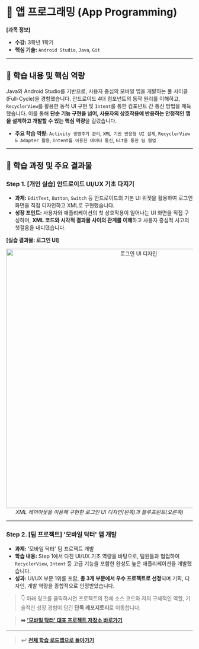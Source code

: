 # 📱 앱 프로그래밍 (App Programming)

**[과목 정보]**
- **수강:** 3학년 1학기
- **핵심 기술:** `Android Studio`, `Java`, `Git`

---

## 📖 학습 내용 및 핵심 역량

Java와 Android Studio를 기반으로, 사용자 중심의 모바일 앱을 개발하는 풀 사이클(Full-Cycle)을 경험했습니다. 안드로이드 4대 컴포넌트의 동작 원리를 이해하고, `RecyclerView`를 활용한 동적 UI 구현 및 `Intent`를 통한 컴포넌트 간 통신 방법을 체득했습니다. 이를 통해 **단순 기능 구현을 넘어, 사용자의 상호작용에 반응하는 안정적인 앱을 설계하고 개발할 수 있는 핵심 역량**을 길렀습니다.

- **주요 학습 역량:** `Activity 생명주기 관리`, `XML 기반 반응형 UI 설계`, `RecyclerView & Adapter 활용`, `Intent를 이용한 데이터 통신`, `Git을 통한 팀 협업`

---

## 🚀 학습 과정 및 주요 결과물

### Step 1. [개인 실습] 안드로이드 UI/UX 기초 다지기
- **과제:** `EditText`, `Button`, `Switch` 등 안드로이드의 기본 UI 위젯을 활용하여 로그인 화면을 직접 디자인하고 XML로 구현했습니다.
- **성장 포인트:** 사용자와 애플리케이션의 첫 상호작용이 일어나는 UI 화면을 직접 구성하며, **XML 코드와 시각적 결과물 사이의 관계를 이해**하고 사용자 중심적 사고의 첫걸음을 내디뎠습니다.

**[실습 결과물: 로그인 UI]**
<p align="center">
  <img src="./assets/login-ui-design.png" alt="로그인 UI 디자인" width="700"/>
  <br/>
  <i>XML 레이아웃을 이용해 구현한 로그인 UI 디자인(왼쪽)과 블루프린트(오른쪽)</i>
</p>

---

### Step 2. [팀 프로젝트] '모바일 닥터' 앱 개발
- **과제:** '모바일 닥터' 팀 프로젝트 개발
- **학습 내용:** Step 1에서 다진 UI/UX 기초 역량을 바탕으로, 팀원들과 협업하여 `RecyclerView`, `Intent` 등 고급 기능을 포함한 완성도 높은 애플리케이션을 개발했습니다.
- **성과:** UI/UX 부문 1위를 포함, **총 3개 부문에서 우수 프로젝트로 선정**되며 기획, 디자인, 개발 역량을 종합적으로 인정받았습니다.

> 👇 아래 링크를 클릭하시면 프로젝트의 전체 소스 코드와 저의 구체적인 역할, 기술적인 성장 경험이 담긴 **단독 레포지토리**로 이동합니다.

> **➡️ ['모바일 닥터' 대표 프로젝트 저장소 바로가기](https://github.com/jihun-moon/mobile-doctor-app)**

---
> ↩️ **[전체 학습 로드맵으로 돌아가기](../../README.md)**
